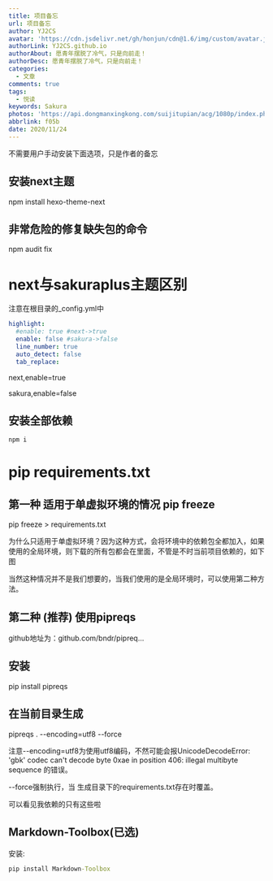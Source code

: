 ```yaml
---
title: 项目备忘
url: 项目备忘
author: YJ2CS
avatar: 'https://cdn.jsdelivr.net/gh/honjun/cdn@1.6/img/custom/avatar.jpg'
authorLink: YJ2CS.github.io
authorAbout: 愿青年摆脱了冷气，只是向前走！
authorDesc: 愿青年摆脱了冷气，只是向前走！
categories:
  - 文章
comments: true
tags:
  - 悦读
keywords: Sakura
photos: 'https://api.dongmanxingkong.com/suijitupian/acg/1080p/index.php'
abbrlink: f05b
date: 2020/11/24
---
```



不需要用户手动安装下面选项，只是作者的备忘
## 安装next主题
npm install hexo-theme-next
## 非常危险的修复缺失包的命令
npm audit fix

# next与sakuraplus主题区别

注意在根目录的_config.yml中

```yaml
highlight:
  #enable: true #next->true
  enable: false #sakura->false
  line_number: true
  auto_detect: false
  tab_replace:
```

next,enable=true

sakura,enable=false



## 安装全部依赖

```cmd
npm i
```


# pip requirements.txt

## 第一种 适用于单虚拟环境的情况 pip freeze

pip freeze > requirements.txt

为什么只适用于单虚拟环境？因为这种方式，会将环境中的依赖包全都加入，如果使用的全局环境，则下载的所有包都会在里面，不管是不时当前项目依赖的，如下图

当然这种情况并不是我们想要的，当我们使用的是全局环境时，可以使用第二种方法。

## 第二种 (推荐) 使用pipreqs

github地址为：github.com/bndr/pipreq…

## 安装

pip install pipreqs

## 在当前目录生成

pipreqs . --encoding=utf8 --force

注意--encoding=utf8为使用utf8编码，不然可能会报UnicodeDecodeError: 'gbk' codec can't decode byte 0xae in position 406: illegal multibyte sequence 的错误。

--force强制执行，当 生成目录下的requirements.txt存在时覆盖。

可以看见我依赖的只有这些啦


## Markdown-Toolbox(已选)
安装:

```cmd
pip install Markdown-Toolbox
```